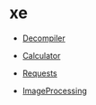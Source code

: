 # xe

- [Decompiler](https://github.com/THM-TheoreM/Java/tree/master/tool/Decompiler)

- [Calculator](https://github.com/THM-TheoreM/Java/tree/master/tool/Calculator)

- [Requests](https://github.com/THM-TheoreM/Java/tree/master/tool/Requests)

- [ImageProcessing](https://github.com/THM-TheoreM/Java/tree/master/tool/ImageProcessing)